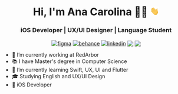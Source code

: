 <h1 align="center">Hi, I'm Ana Carolina 🦻🏽 <img src="https://raw.githubusercontent.com/ABSphreak/ABSphreak/master/gifs/Hi.gif" width="24px" height="24px"></h1>
<h3 align="center">iOS Developer | UX/UI Designer | Language Student</h3>

<p align="center">
<a href="https://www.figma.com/@acarolsf"target="blank"><img align="center" width=28px src="https://upload.wikimedia.org/wikipedia/commons/thumb/3/33/Figma-logo.svg/1200px-Figma-logo.svg.png" alt="figma" /></a> <a href="https://behance.net/acarolsf"><img align="center" width=48px src="https://seeklogo.com/images/B/behance-icon-logo-287E5C6D93-seeklogo.com.png" alt="behance" /></a>
<a href="https://www.linkedin.com/in/acarolsf/" target="blank"><img align="center" width=48px src="https://img.icons8.com/color/48/000000/linkedin.png" alt="linkedin" /></a>
<a href = "mailto:cscarol20@gmail.com"><img align="center" width=48px src="https://upload.wikimedia.org/wikipedia/commons/thumb/7/7e/Gmail_icon_%282020%29.svg/640px-Gmail_icon_%282020%29.svg.png" /></a>
<a href = "http://lattes.cnpq.br/1528966956220184"><img align="center" width=32px src="https://www2.ufjf.br/epicovid19/wp-content/uploads/sites/516/2020/06/lattes.png" /></a>
</p>
 
- 🔭  I’m currently working at RedArbor
- 📚  I have Master's degree in Computer Science
- 🌱  I’m currently learning Swift, UX, UI and Flutter
- 🎓  Studying English and UX/UI Design
- 💼  iOS Developer
 
<!-- <img width=300px alt="Unicorn" src="https://media.giphy.com/media/3ohs4BSacFKI7A717y/giphy.gif" /> -->

